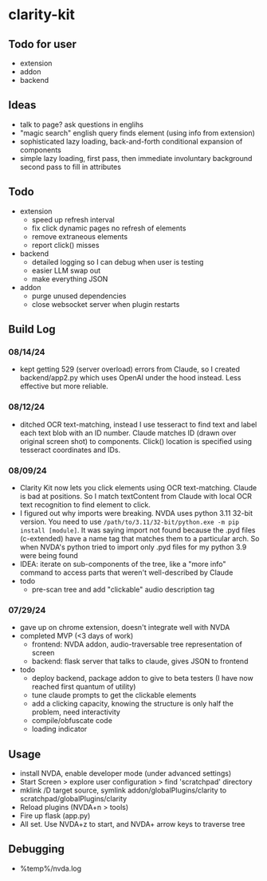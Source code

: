 # clarity-kit

## Todo for user
- extension
- addon
- backend

## Ideas
- talk to page? ask questions in englihs
- "magic search" english query finds element (using info from extension)
- sophisticated lazy loading, back-and-forth conditional expansion of components
- simple lazy loading, first pass, then immediate involuntary background second pass to fill in attributes

## Todo
- extension
  - speed up refresh interval
  - fix click dynamic pages no refresh of elements
  - remove extraneous elements
  - report click() misses 
- backend
  - detailed logging so I can debug when user is testing
  - easier LLM swap out
  - make everything JSON
- addon 
  - purge unused dependencies
  - close websocket server when plugin restarts

## Build Log

### 08/14/24
- kept getting 529 (server overload) errors from Claude, so I created backend/app2.py which uses OpenAI under the hood instead. Less effective but more reliable.

### 08/12/24
- ditched OCR text-matching, instead I use tesseract to find text and label each text blob with an ID number. Claude matches ID (drawn over original screen shot) to components. Click() location is specified using tesseract coordinates and IDs.

### 08/09/24
- Clarity Kit now lets you click elements using OCR text-matching. Claude is bad at positions. So I match textContent from Claude with local OCR text recognition to find element to click.
- I figured out why imports were breaking. NVDA uses python 3.11 32-bit version. You need to use `/path/to/3.11/32-bit/python.exe -m pip install [module]`. It was saying import not found because the .pyd files (c-extended) have a name tag that matches them to a particular arch. So when NVDA's python tried to import only .pyd files for my python 3.9 were being found
- IDEA: iterate on sub-components of the tree, like a "more info" command to access parts that weren't well-described by Claude
- todo
  - pre-scan tree and add "clickable" audio description tag

### 07/29/24
- gave up on chrome extension, doesn't integrate well with NVDA
- completed MVP (<3 days of work)
  - frontend: NVDA addon, audio-traversable tree representation of screen
  - backend: flask server that talks to claude, gives JSON to frontend
- todo
  - deploy backend, package addon to give to beta testers (I have now reached first quantum of utility)
  - tune claude prompts to get the clickable elements
  - add a clicking capacity, knowing the structure is only half the problem, need interactivity
  - compile/obfuscate code
  - loading indicator

## Usage
- install NVDA, enable developer mode (under advanced settings)
- Start Screen > explore user configuration > find 'scratchpad' directory
- mklink /D target source, symlink addon/globalPlugins/clarity to scratchpad/globalPlugins/clarity
- Reload plugins (NVDA+n > tools)
- Fire up flask (app.py)
- All set. Use NVDA+z to start, and NVDA+ arrow keys to traverse tree

## Debugging
- %temp%/nvda.log